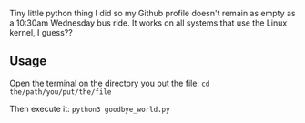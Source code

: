 Tiny little python thing I did so my Github profile doesn't remain as empty as a 10:30am Wednesday bus ride. It works on all systems that use the Linux kernel, I guess??

## Usage

Open the terminal on the directory you put the file: 
 `cd the/path/you/put/the/file`

Then execute it: 
 `python3 goodbye_world.py`

